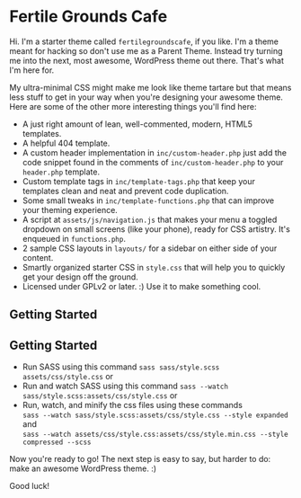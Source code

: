 Fertile Grounds Cafe
===

Hi. I'm a starter theme called `fertilegroundscafe`, if you like. I'm a theme meant for hacking so don't use me as a Parent Theme. Instead try turning me into the next, most awesome, WordPress theme out there. That's what I'm here for.

My ultra-minimal CSS might make me look like theme tartare but that means less stuff to get in your way when you're designing your awesome theme. Here are some of the other more interesting things you'll find here:

* A just right amount of lean, well-commented, modern, HTML5 templates.
* A helpful 404 template.
* A custom header implementation in `inc/custom-header.php` just add the code snippet found in the comments of `inc/custom-header.php` to your `header.php` template.
* Custom template tags in `inc/template-tags.php` that keep your templates clean and neat and prevent code duplication.
* Some small tweaks in `inc/template-functions.php` that can improve your theming experience.
* A script at `assets/js/navigation.js` that makes your menu a toggled dropdown on small screens (like your phone), ready for CSS artistry. It's enqueued in `functions.php`.
* 2 sample CSS layouts in `layouts/` for a sidebar on either side of your content.
* Smartly organized starter CSS in `style.css` that will help you to quickly get your design off the ground.
* Licensed under GPLv2 or later. :) Use it to make something cool.

Getting Started
---------------
Getting Started
-------------
* Run SASS using this command `sass sass/style.scss assets/css/style.css` or 
* Run and watch SASS using this command `sass --watch sass/style.scss:assets/css/style.css` or
* Run, watch, and minify the css files using these commands     
`sass --watch sass/style.scss:assets/css/style.css --style expanded`    
and     
`sass --watch assets/css/style.css:assets/css/style.min.css --style compressed --scss`



Now you're ready to go! The next step is easy to say, but harder to do: make an awesome WordPress theme. :)

Good luck!
